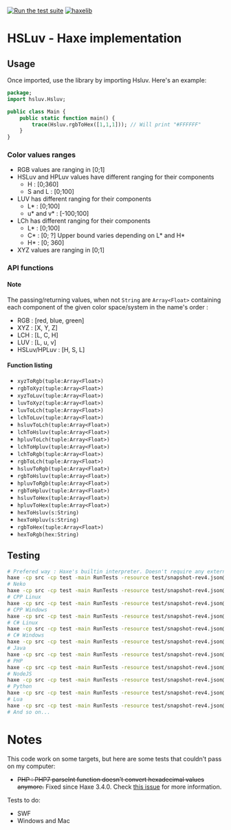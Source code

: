 [![Run the test suite](https://github.com/hsluv/hsluv-haxe/actions/workflows/test.yml/badge.svg)](https://github.com/hsluv/hsluv-haxe/actions/workflows/test.yml)
[![haxelib](https://img.shields.io/badge/haxelib-0.0.1-blue.svg)](https://lib.haxe.org/p/hsluv)

# HSLuv - Haxe implementation

## Usage
Once imported, use the library by importing Hsluv. Here's an example:

```haxe
package;
import hsluv.Hsluv;

public class Main {
    public static function main() {
        trace(Hsluv.rgbToHex([1,1,1])); // Will print "#FFFFFF"
    }
}
```

### Color values ranges
- RGB values are ranging in [0;1]
- HSLuv and HPLuv values have different ranging for their components
    - H : [0;360]
    - S and L : [0;100]
- LUV has different ranging for their components
    - L* : [0;100]
    - u* and v* : [-100;100]
- LCh has different ranging for their components
    - L* : [0;100]
    - C* : [0; ?] Upper bound varies depending on L* and H*
    - H* : [0; 360]
- XYZ values are ranging in [0;1]

### API functions

#### Note
The passing/returning values, when not `String` are `Array<Float>` containing each component of the given color space/system in the name's order :
- RGB : [red, blue, green]
- XYZ : [X, Y, Z]
- LCH : [L, C, H]
- LUV : [L, u, v]
- HSLuv/HPLuv : [H, S, L]

#### Function listing
- `xyzToRgb(tuple:Array<Float>)`
- `rgbToXyz(tuple:Array<Float>)`
- `xyzToLuv(tuple:Array<Float>)`
- `luvToXyz(tuple:Array<Float>)`
- `luvToLch(tuple:Array<Float>)`
- `lchToLuv(tuple:Array<Float>)`
- `hsluvToLch(tuple:Array<Float>)`
- `lchToHsluv(tuple:Array<Float>)`
- `hpluvToLch(tuple:Array<Float>)`
- `lchToHpluv(tuple:Array<Float>)`
- `lchToRgb(tuple:Array<Float>)`
- `rgbToLch(tuple:Array<Float>)`
- `hsluvToRgb(tuple:Array<Float>)`
- `rgbToHsluv(tuple:Array<Float>)`
- `hpluvToRgb(tuple:Array<Float>)`
- `rgbToHpluv(tuple:Array<Float>)`
- `hsluvToHex(tuple:Array<Float>)`
- `hpluvToHex(tuple:Array<Float>)`
- `hexToHsluv(s:String)`
- `hexToHpluv(s:String)`
- `rgbToHex(tuple:Array<Float>)`
- `hexToRgb(hex:String)`

## Testing

```sh
# Prefered way : Haxe's builtin interpreter. Doesn't require any external libs to execute the tests.
haxe -cp src -cp test -main RunTests -resource test/snapshot-rev4.json@snapshot-rev4 --interp
# Neko
haxe -cp src -cp test -main RunTests -resource test/snapshot-rev4.json@snapshot-rev4 -x bin/neko/RunTests.n
# CPP Linux
haxe -cp src -cp test -main RunTests -resource test/snapshot-rev4.json@snapshot-rev4 -cpp bin/cpp -cmd bin/cpp/RunTests
# CPP Windows
haxe -cp src -cp test -main RunTests -resource test/snapshot-rev4.json@snapshot-rev4 -cpp bin/cpp -cmd bin/cpp/RunTests.exe
# C# Linux
haxe -cp src -cp test -main RunTests -resource test/snapshot-rev4.json@snapshot-rev4 -cs bin/cs -cmd "mono bin/cs/bin/RunTests.exe"
# C# Windows
haxe -cp src -cp test -main RunTests -resource test/snapshot-rev4.json@snapshot-rev4 -cs bin/cs -cmd bin/cs/RunTests.exe
# Java
haxe -cp src -cp test -main RunTests -resource test/snapshot-rev4.json@snapshot-rev4 -java bin/java -cmd "java -jar bin/java/RunTests.jar"
# PHP
haxe -cp src -cp test -main RunTests -resource test/snapshot-rev4.json@snapshot-rev4 -php bin/php -cmd "php bin/php/index.php"
# NodeJS
haxe -cp src -cp test -main RunTests -resource test/snapshot-rev4.json@snapshot-rev4 -js bin/js/RunTests.js -cmd "node bin/js/RunTests.js"
# Python
haxe -cp src -cp test -main RunTests -resource test/snapshot-rev4.json@snapshot-rev4 -python bin/python/RunTests.py -cmd "python bin/python/RunTests.py"
# Lua
haxe -cp src -cp test -main RunTests -resource test/snapshot-rev4.json@snapshot-rev4 -lua bin/lua/RunTests.lua -cmd "lua bin/lua/RunTests.lua"
# And so on...
```

# Notes

This code work on some targets, but here are some tests that couldn't pass on my computer:
- ~~PHP : PHP7 parseInt function doesn't convert hexadecimal values anymore.~~ Fixed since Haxe 3.4.0. Check [this issue](https://github.com/HaxeFoundation/haxe/issues/5521) for more information.

Tests to do:
- SWF
- Windows and Mac
